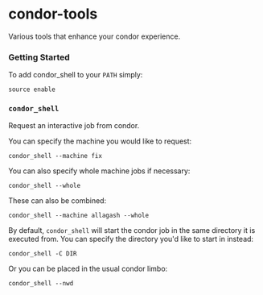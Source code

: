 # condor-tools
Various tools that enhance your condor experience.

### Getting Started
To add condor_shell to your `PATH` simply:
```
source enable
```

### `condor_shell`
Request an interactive job from condor.

You can specify the machine you would like to request:
```
condor_shell --machine fix
```

You can also specify whole machine jobs if necessary:
```
condor_shell --whole
```

These can also be combined:
```
condor_shell --machine allagash --whole
```

By default, `condor_shell` will start the condor job in the same directory it is executed from.
You can specify the directory you'd like to start in instead:
```
condor_shell -C DIR
```
Or you can be placed in the usual condor limbo:
```
condor_shell --nwd
```
